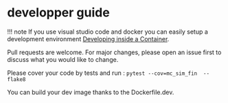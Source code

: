 # developper guide

!!! note
      If you use visual studio code and docker you can easily setup a development environment [Developing inside a Container](https://code.visualstudio.com/docs/remote/containers#_quick-start-try-a-dev-container).

Pull requests are welcome. For major changes, please open an issue first to discuss what you would like to change.

Please cover your code by tests and run : `pytest --cov=mc_sim_fin  --flake8`

You can build your dev image thanks to the Dockerfile.dev.
